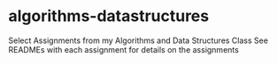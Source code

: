 # algorithms-datastructures
Select Assignments from my Algorithms and Data Structures Class
See READMEs with each assignment for details on the assignments
